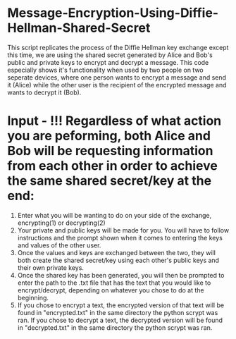 # Message-Encryption-Using-Diffie-Hellman-Shared-Secret

This script replicates the process of the Diffie Hellman key exchange except this time, we are using the shared secret generated by Alice and Bob's public and private keys to encrypt and decrypt a message. This code especially shows it's functionality when used by two people on two seperate devices, where one person wants to encrypt a message and send it (Alice) while the other user is the recipient of the encrypted message and wants to decrypt it (Bob). 

# Input - !!! Regardless of what action you are peforming, both Alice and Bob will be requesting information from each other in order to achieve     the same shared secret/key at the end:
1. Enter what you will be wanting to do on your side of the exchange, encrypting(1) or decrypting(2)
2. Your private and public keys will be made for you. You will have to follow instructions and the prompt shown when it comes to entering the keys and values of the other user.
3. Once the values and keys are exchanged between the two, they will both create the shared secret/key using each other's public keys and their own private keys.
4. Once the shared key has been generated, you will then be prompted to enter the path to the .txt file that has the text that you would like to encrypt/decrypt, depending on whatever you chose to do at the beginning.
5. If you chose to encrypt a text, the encrypted version of that text will be found in "encrypted.txt" in the same directory the python scrypt was ran. If you chose to decrypt a text, the decrypted version will be found in "decrypted.txt" in the same directory the python scrypt was ran.
